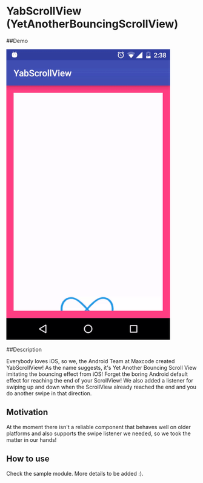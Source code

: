 # YabScrollView (YetAnotherBouncingScrollView)

##Demo

![](art/demo.gif)

##Description

Everybody loves iOS, so we, the Android Team at Maxcode created YabScrollView! 
As the name suggests, it's Yet Another Bouncing Scroll View imitating the bouncing effect from iOS!
Forget the boring Android default effect for reaching the end of your ScrollView! 
We also added a listener for swiping up and down when the ScrollView already reached the end and you
do another swipe in that direction.

## Motivation

At the moment there isn't a reliable component that behaves well on older platforms and also 
supports the swipe listener we needed, so we took the matter in our hands! 

## How to use

Check the sample module. More details to be added :).
